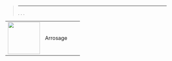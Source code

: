 
>****
>. . .
> [](https://market.jeedom.com/index.php?v=d&p=market&type=plugin&categorie=watering) 


| | | | |
|--- | --- | --- | ---|
|<img src="./beta/._icon.png" class="pluginLogo" width="100" />|Arrosage|<br/>|[](./beta/index.md)<br/>[](https://market.jeedom.com/index.php?v=d&p=market_display&id=4198)<br/>[](./beta/changelog.md)|
